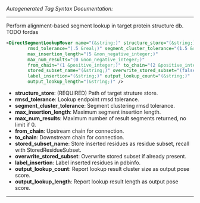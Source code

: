 <!-- THIS IS AN AUTOGENERATED FILE: Don't edit it directly, instead change the schema definition in the code itself. -->

_Autogenerated Tag Syntax Documentation:_

---
Perform alignment-based segment lookup in target protein structure db. TODO fordas

```xml
<DirectSegmentLookupMover name="(&string;)" structure_store="(&string;)"
        rmsd_tolerance="(.5 &real;)" segment_cluster_tolerance="(1.5 &real;)"
        max_insertion_length="(5 &non_negative_integer;)"
        max_num_results="(0 &non_negative_integer;)"
        from_chain="(1 &positive_integer;)" to_chain="(2 &positive_integer;)"
        stored_subset_name="(&string;)" overwrite_stored_subset="(false &bool;)"
        label_insertion="(&string;)" output_lookup_count="(&string;)"
        output_lookup_length="(&string;)" />
```

-   **structure_store**: (REQUIRED) Path of target struture store.
-   **rmsd_tolerance**: Lookup endpoint rmsd tolerance.
-   **segment_cluster_tolerance**: Segment clustering rmsd tolerance.
-   **max_insertion_length**: Maximum segment insertion length.
-   **max_num_results**: Maximum number of result segments returned, no limit if 0.
-   **from_chain**: Upstream chain for connection.
-   **to_chain**: Downstream chain for connection.
-   **stored_subset_name**: Store inserted residues as residue subset, recall with StoredResidueSubset.
-   **overwrite_stored_subset**: Overwrite stored subset if already present.
-   **label_insertion**: Label inserted residues in pdbinfo.
-   **output_lookup_count**: Report lookup result cluster size as output pose score.
-   **output_lookup_length**: Report lookup result length as output pose score.

---
